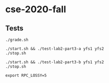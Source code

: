 # cse-2020-fall

## Tests

```shell script
./grade.sh

./start.sh && ./test-lab2-part3-a yfs1 yfs2
./stop.sh

./start.sh && ./test-lab2-part3-b yfs1 yfs2
./stop.sh

export RPC_LOSSY=5

```
